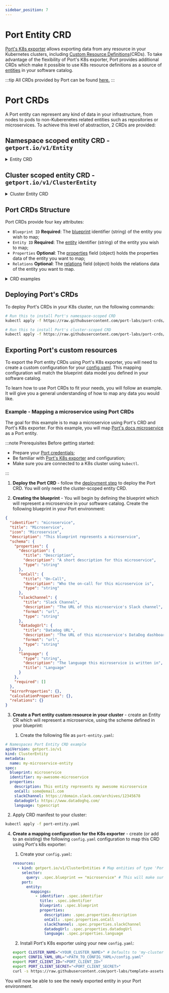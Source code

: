```yaml
---
sidebar_position: 7
---
```


# Port Entity CRD

[Port's K8s exporter](./kubernetes.md) allows exporting data from any resource in your Kubernetes clusters, including [Custom Resource Definitions](https://kubernetes.io/docs/concepts/extend-kubernetes/api-extension/custom-resources/)(CRDs).
To take advantage of the flexibility of Port's K8s exporter, Port provides additional CRDs which make it possible to use K8s resource definitions as a source of [entities](../../sync-data-to-catalog/sync-data-to-catalog.md#creating-entities) in your software catalog.

:::tip
All CRDs provided by Port can be found [here.](https://github.com/port-labs/port-crds)
:::

# Port CRDs

A Port entity can represent any kind of data in your infrastructure, from nodes to pods to non-Kuberenetes related entities such as repositories or microservices. To achieve this level of abstraction, 2 CRDs are provided:

## Namespace scoped entity CRD - `getport.io/v1/Entity`

<details>
  <summary>Entity CRD</summary>

```
apiVersion: apiextensions.k8s.io/v1
kind: CustomResourceDefinition
metadata:
  name: entities.getport.io
spec:
  group: getport.io
  versions:
  - name: v1
    served: true
    storage: true
    additionalPrinterColumns:
      - name: Blueprint ID
        type: string
        jsonPath: .spec.blueprint
      - name: Entity ID
        type: string
        jsonPath: .spec.identifier
      - name: Properties
        type: string
        jsonPath: .spec.properties
      - name: Relations
        type: string
        jsonPath: .spec.relations
    schema:
      openAPIV3Schema:
        type: object
        properties:
          spec:
            type: object
            properties:
              blueprint:
                type: string
              identifier:
                type: string
              properties:
                type: object
                x-kubernetes-preserve-unknown-fields: true
              relations:
                type: object
                x-kubernetes-preserve-unknown-fields: true
            required:
              - blueprint
              - identifier
  scope: Namespaced
  names:
    plural: entities
    singular: entity
    kind: Entity
    shortNames:
    - ent
```

</details>

## Cluster scoped entity CRD - `getport.io/v1/ClusterEntity`

<details>
  <summary>Cluster Entity CRD</summary>

```
apiVersion: apiextensions.k8s.io/v1
kind: CustomResourceDefinition
metadata:
  name: clusterentities.getport.io
spec:
  group: getport.io
  versions:
  - name: v1
    served: true
    storage: true
    additionalPrinterColumns:
      - name: Blueprint ID
        type: string
        jsonPath: .spec.blueprint
      - name: Entity ID
        type: string
        jsonPath: .spec.identifier
      - name: Properties
        type: string
        jsonPath: .spec.properties
      - name: Relations
        type: string
        jsonPath: .spec.relations
    schema:
      openAPIV3Schema:
        type: object
        properties:
          spec:
            type: object
            properties:
              blueprint:
                type: string
              identifier:
                type: string
              properties:
                type: object
                x-kubernetes-preserve-unknown-fields: true
              relations:
                type: object
                x-kubernetes-preserve-unknown-fields: true
            required:
              - blueprint
              - identifier
  scope: Cluster
  names:
    plural: clusterentities
    singular: clusterentity
    kind: ClusterEntity
    shortNames:
    - cent
```

</details>

## Port CRDs Structure

Port CRDs provide four key attributes:

- `Blueprint ID` **Required**: The [blueprint](../../define-your-data-model/setup-blueprint/setup-blueprint.md#what-is-a-blueprint) identifier (string) of the entity you wish to map;
- `Entity ID` **Required**: The [entity](../../sync-data-to-catalog/sync-data-to-catalog.md#creating-entities) identifier (string) of the entity you wish to map;
- `Properties` **Optional**: The [properties](../../define-your-data-model/setup-blueprint/properties/properties.md) field (object) holds the properties data of the entity you want to map;
- `Relations` **Optional**: The [relations](../../define-your-data-model/relate-blueprints/relate-blueprints.md) field (object) holds the relations data of the entity you want to map.

<details>
  <summary>CRD examples</summary>

```yaml showLineNumbers
# Namespaced Port Entity CRD example
apiVersion: getport.io/v1
kind: Entity
metadata:
  name: example-entity-resource
  namespace: example-namespace
spec:
  blueprint: blueprint-identifier
  identifier: entity-identifier
  properties:
    myStringProp: string
    myArrayProp:
      - string_1
      - string_2
      - string_3
    myUrlProp: https://test-url.com
  relations:
    mySingleRelation: relation-target-id
    myManyRelations:
      - relation-target-id-1
      - relation-target-id-2

# Namespaced Port Cluster Entity CRD example
apiVersion: getport.io/v1
kind: ClusterEntity
metadata:
  name: example-cluster-entity-resource
spec:
  blueprint: blueprint-identifier
  identifier: entity-identifier
  properties:
    myStringProp: string
    myArrayProp:
      - string_1
      - string_2
      - string_3
    myUrlProp: https://test-url.com
  relations:
    mySingleRelation: relation-target-id
    myManyRelation:
      - relation-target-id-1
      - relation-target-id-2
```

</details>

## Deploying Port's CRDs

To deploy Port's CRDs in your K8s cluster, run the following commands:

```bash showLineNumbers
# Run this to install Port's namespace-scoped CRD
kubectl apply -f https://raw.githubusercontent.com/port-labs/port-crds/main/port-entity-crd-namespace.yaml

# Run this to install Port's cluster-scoped CRD
kubectl apply -f https://raw.githubusercontent.com/port-labs/port-crds/main/port-entity-crd-cluster.yaml
```

## Exporting Port's custom resources

To export the Port entity CRDs using Port's K8s exporter, you will need to create a custom configuration for your [config.yaml](./kubernetes.md#exporter-configyml-file). This mapping configuration will match the blueprint data model you defined in your software catalog.

To learn how to use Port CRDs to fit your needs, you will follow an example. It will give you a general understanding of how to map any data you would like.

### Example - Mapping a microservice using Port CRDs

The goal for this example is to map a microservice using Port's CRD and Port's K8s exporter. For this example, you will map [Port's docs microservice](https://github.com/port-labs/port-docs) as a Port entity.

:::note Prerequisites
Before getting started:

- Prepare your [Port credentials](../../../build-your-software-catalog/sync-data-to-catalog/api/api.md#find-your-port-credentials);
- Be familiar with [Port's K8s exporter](./kubernetes.md) and configuration;
- Make sure you are connected to a K8s cluster using `kubectl`.

:::

1. **Deploy the Port CRD** - follow the [deployment step](./port-crd.md#deploying-ports-crds) to deploy the Port CRD. You will only need the cluster-scoped entity CRD.

2. **Creating the blueprint** - You will begin by defining the blueprint which will represent a microservice in your software catalog.
   Create the following blueprint in your Port environment:

```json showLineNumbers
{
  "identifier": "microservice",
  "title": "Microservice",
  "icon": "Microservice",
  "description": "This blueprint represents a microservice",
  "schema": {
    "properties": {
      "description": {
        "title": "Description",
        "description": "A short description for this microservice",
        "type": "string"
      },
      "onCall": {
        "title": "On-Call",
        "description": "Who the on-call for this microservice is",
        "type": "string"
      },
      "slackChannel": {
        "title": "Slack Channel",
        "description": "The URL of this microservice's Slack channel",
        "format": "url",
        "type": "string"
      },
      "datadogUrl": {
        "title": "Datadog URL",
        "description": "The URL of this microservice's DataDog dashboard",
        "format": "url",
        "type": "string"
      },
      "language": {
        "type": "string",
        "description": "The language this microservice is written in",
        "title": "Language"
      }
    },
    "required": []
  },
  "mirrorProperties": {},
  "calculationProperties": {},
  "relations": {}
}
```

3. **Create a Port entity custom resource in your cluster** - create an Entity CR which will represent a microservice, using the scheme defined in your blueprint:

   1. Create the following file as `port-entity.yaml`:

```yaml showLineNumbers
# Namespaces Port Entity CRD example
apiVersion: getport.io/v1
kind: ClusterEntity
metadata:
  name: my-microservice-entity
spec:
  blueprint: microservice
  identifier: my-awesome-microservice
  properties:
    description: This entity represents my awesome microservice
    onCall: some@email.com
    slackChannel: https://domain.slack.com/archives/12345678
    datadogUrl: https://www.datadoghq.com/
    language: typescript
```

2.  Apply CRD manifest to your cluster:

```bash showLineNumbers
kubectl apply -f port-entity.yaml
```

4. **Create a mapping configuration for the K8s exporter** - create (or add to an existing) the following `config.yaml` configuration to map this CRD using Port's k8s exporter:

   1. Create your `config.yaml`:

   ```yaml showLineNumbers
   resources:
     - kind: getport.io/v1/ClusterEntities # Map entities of type 'Port Cluster Entities'
       selector:
         query: .spec.blueprint == "microservice" # This will make sure to only query ClusterEntites were .spec.blueprint == 'microservice'
       port:
         entity:
           mappings:
             - identifier: .spec.identifier
               title: .spec.identifier
               blueprint: .spec.blueprint
               properties:
                 description: .spec.properties.description
                 onCall: .spec.properties.onCall
                 slackChannel: .spec.properties.slackChannel
                 datadogUrl: .spec.properties.datadogUrl
                 language: .spec.properties.language
   ```

   2. Install Port's K8s exporter using your new `config.yaml`:

   ```bash showLineNumbers
   export CLUSTER_NAME="<YOUR_CLUSTER_NAME>" # Defaults to 'my-cluster'
   export CONFIG_YAML_URL="<PATH_TO_CONFIG_YAML>/config.yaml"
   export PORT_CLIENT_ID="<PORT_CLIENT_ID>"
   export PORT_CLIENT_SECRET="<PORT_CLIENT_SECRET>"
   curl -s https://raw.githubusercontent.com/port-labs/template-assets/main/kubernetes/install.sh | bash
   ```

You will now be able to see the newly exported entity in your Port environment.
